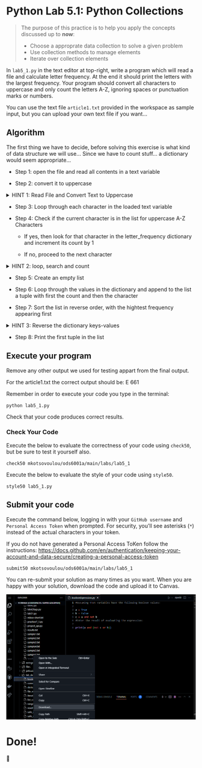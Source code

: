 # Python Lab 5.1: Python Collections

> The purpose of this practice is to help you apply the concepts discussed up to **now**: 
>
> - Choose a approprate data collection to solve a given problem
> - Use collection methods to manage elements
> - Iterate over collection elements


In `lab5_1.py` in the text editor at top-right, write a program which will read a file and calculate letter frequency. At the end it should print the letters with the largest frequency. Your program should convert all characters to uppercase and only count the letters A-Z, ignoring spaces or punctuation marks or numbers.

You can use the text file `article1.txt` provided in the workspace as sample input, but you can upload your own text file if you want...




## Algorithm

The first thing we have to decide, before solving this exercise is what kind of data structure we will use...
Since we have to count stuff... a dictionary would seem appropriate...

* Step 1: open the file and read all contents in a text variable

* Step 2: convert it to uppercase

<details> 
<summary>
HINT 1: Read File and Convert Text to Uppercase
</summary>

```

text = fhand.read()
text = text.upper()

```
</details>

* Step 3: Loop through each character in the loaded text variable

* Step 4: Check if the current character is in the list for uppercase A-Z Characters

    - If yes, then look for that character in the letter_frequency dictionary and increment its count by 1

    - If no, proceed to the next character


<details> 
<summary>
HINT 2: loop, search and count 
</summary>


```
letter_frequency = {}
for ch in text:
    if ch in az_Upper:
        letter_frequency[ch] = letter_frequency.get(ch, 0) +1

print(letter_frequency) # to test the outcome of this operation

```
</details>


* Step 5: Create an empty list

* Step 6: Loop through the values in the dictionary and append to the list a tuple with first the count and then the character

* Step 7: Sort the list in reverse order, with the hightest frequency appearing first

<details> 
<summary>
HINT 3: Reverse the dictionary keys-values
</summary>


```
lst = []
for key, value in letter_frequency.items():
    lst.append((value,key))

lst.sort(reverse=True)

```
</details>


* Step 8: Print the first tuple in the list



## Execute your program 

Remove any other output we used for testing appart from the final output.

For the article1.txt the correct output should be: E 661


Remember in order to execute your code you type in the terminal:
```
python lab5_1.py
```

Check that your code produces correct results. 



### Check Your Code

Execute the below to evaluate the correctness of your code using `check50`, but be sure to test it yourself also.


```
check50 mkotsovoulou/ods6001a/main/labs/lab5_1
```

Execute the below to evaluate the style of your code using `style50`.

```
style50 lab5_1.py
```


## Submit your code

Execute the command below, logging in with your `GitHub username` and `Personal Access Token` when prompted. For security, you'll see asterisks (`*`) instead of the actual characters in your token. 

If you do not have generated a Personal Access ToKen follow the instructions: 
https://docs.github.com/en/authentication/keeping-your-account-and-data-secure/creating-a-personal-access-token

```
submit50 mkotsovoulou/ods6001a/main/labs/lab5_1
```

You can re-submit your solution as many times as you want.
When you are happy with your solution, download the code and upload it to Canvas.

![Image of download](download.png)


# Done!
:tada:

